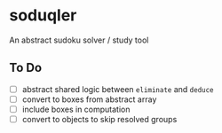 # soduqler
An abstract sudoku solver / study tool

## To Do
- [ ] abstract shared logic between `eliminate` and `deduce`
- [ ] convert to boxes from abstract array
- [ ] include boxes in computation
- [ ] convert to objects to skip resolved groups
